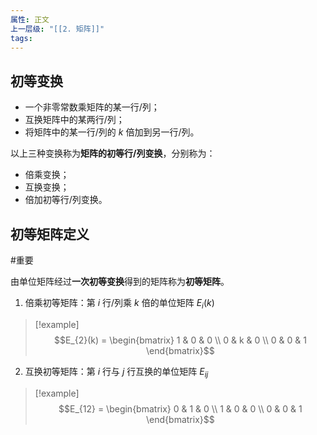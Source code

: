 ```yaml
---
属性: 正文
上一层级: "[[2. 矩阵]]"
tags:
---
```


## 初等变换

- 一个非零常数乘矩阵的某一行/列；
- 互换矩阵中的某两行/列；
- 将矩阵中的某一行/列的 $k$ 倍加到另一行/列。

以上三种变换称为**矩阵的初等行/列变换**，分别称为：

- 倍乘变换；
- 互换变换；
- 倍加初等行/列变换。

## 初等矩阵定义

#重要 

由单位矩阵经过**一次初等变换**得到的矩阵称为**初等矩阵**。

1. 倍乘初等矩阵：第 $i$ 行/列乘 $k$ 倍的单位矩阵 $E_{i}(k)$
> [!example] 
> $$E_{2}(k) = \begin{bmatrix} 1 & 0 & 0 \\ 0 & k & 0 \\ 0 & 0 & 1 \end{bmatrix}$$
2. 互换初等矩阵：第 $i$ 行与 $j$ 行互换的单位矩阵 $E_{ij}$
> [!example] 
> $$E_{12} = \begin{bmatrix} 0 & 1 & 0 \\ 1 & 0 & 0 \\ 0 & 0 & 1 \end{bmatrix}$$



